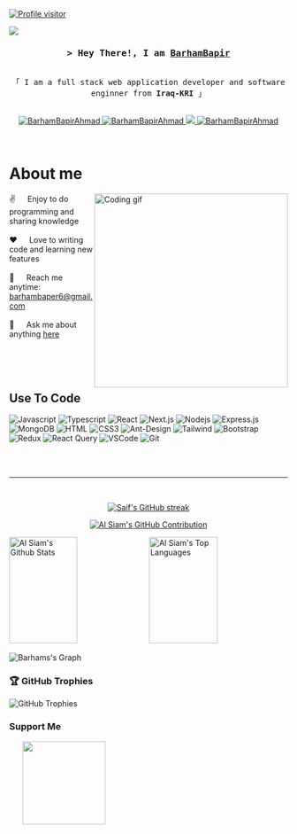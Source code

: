 <!--
<h2 align="center">
  Welcome to Al Siam World!
  <img src="https://media.giphy.com/media/hvRJCLFzcasrR4ia7z/giphy.gif" width="28">
</h2>
-->

<!--
<p align="center">
  <a href="https://github.com/BarhamBapirAhmad"><img src="https://readme-typing-svg.herokuapp.com/?lines=Self%20Taught%20Programmer;Front%20End%20Developer;1.5%2B%20years%20of%20coding%20experience;Always%20learning%20new%20things&center=true&width=380&height=45"></a>
</p>

 -->
 

<a href="https://komarev.com/ghpvc/?username=BarhamBapirAhmad">
  <img align="center" src="https://komarev.com/ghpvc/?username=Baham-Bapir-Ahmad&label=Profile%20views&color=0e75b6&style=flat" alt="Profile visitor" />
</a>
 
<!-- Intro  -->
![](https://user-images.githubusercontent.com/18350557/176309783-0785949b-9127-417c-8b55-ab5a4333674e.gif) 

<h3 align="center">
         <samp>&gt; Hey There!, I am
                <b><a target="_blank" href="https://BarhamBapirAhmad.com">   BarhamBapir</a></b>
        </samp>
</h3>


<p align="center"> 
  <samp>
     <br>
    「 I am a full stack web application developer and software enginner  from <b>Iraq-KRI</b> 」
    <br>
    <br>
  </samp>
</p>
<p align="center">
  
 <a href="[https://linkedin.com/in/al-siam](https://github.com/BarhamBapirAhmad)" target="_blank">
  <img src="https://img.shields.io/badge/LinkedIn-0077B5?style=for-the-badge&logo=linkedin&logoColor=white" alt="BarhamBapirAhmad"/>
 </a>

<a href="https://t.me/barham8177" target="_blank">
  <img src="https://img.shields.io/badge/Telegram-0088cc?style=for-the-badge&logo=telegram&logoColor=white" alt="BarhamBapirAhmad" />
</a>
 <a href="https://twitter.com/20agha02" target="_blank">
  <img src="https://img.shields.io/badge/Twitter-1DA1F2?style=for-the-badge&logo=twitter&logoColor=white" />
 </a>
 <a href="https://instagram.com/8arhamm" target="_blank">
  <img src="https://img.shields.io/badge/Instagram-fe4164?style=for-the-badge&logo=instagram&logoColor=white" alt="BarhamBapirAhmad" />
 </a> 
  
</p>
<br />

<!-- About Section -->
 # About me
 
<p>
 <img align="right" width="350" src="/assets/programmer.gif" alt="Coding gif" />
  
 ✌️ &emsp; Enjoy to do programming and sharing knowledge <br/><br/>
 ❤️ &emsp; Love to writing code and learning new features<br/><br/>
 📧 &emsp; Reach me anytime: barhambaper6@gmail.com<br/><br/>
 💬 &emsp; Ask me about anything [here](https://github.com/BarhamBapirAhmad/BarhamBapirAhmad/issues)

</p>

<br/>
<br/>
<br/>

## Use To Code

![Javascript](https://img.shields.io/badge/Javascript-F0DB4F?style=for-the-badge&labelColor=black&logo=javascript&logoColor=F0DB4F)
![Typescript](https://img.shields.io/badge/Typescript-007acc?style=for-the-badge&labelColor=black&logo=typescript&logoColor=007acc)
![React](https://img.shields.io/badge/-React-61DBFB?style=for-the-badge&labelColor=black&logo=react&logoColor=61DBFB)
 ![Next.js](https://img.shields.io/badge/next.js-000000?style=for-the-badge&logo=nextdotjs&logoColor=white)
![Nodejs](https://img.shields.io/badge/Nodejs-3C873A?style=for-the-badge&labelColor=black&logo=node.js&logoColor=3C873A)
![Express.js](https://img.shields.io/badge/Express.js-000000?style=for-the-badge&logo=express&logoColor=white)
![MongoDB](https://img.shields.io/badge/MongoDB-4EA94B?style=for-the-badge&logo=mongodb&logoColor=white)
![HTML](https://img.shields.io/badge/HTML5-E34F26?style=for-the-badge&logo=html5&logoColor=white)
![CSS3](https://img.shields.io/badge/CSS3-1572B6?style=for-the-badge&logo=css3&logoColor=white)
 ![Ant-Design](https://img.shields.io/badge/AntDesign-0170FE?style=for-the-badge&logo=antdesign&logoColor=white)
![Tailwind](https://img.shields.io/badge/Tailwind_CSS-092749?style=for-the-badge&logo=tailwindcss&logoColor=06B6D4&labelColor=000000)
![Bootstrap](https://img.shields.io/badge/Bootstrap-563D7C?style=for-the-badge&logo=bootstrap&logoColor=white)
 ![Redux](https://img.shields.io/badge/Redux-593D88?style=for-the-badge&logo=redux&logoColor=white)
![React Query](https://img.shields.io/badge/-React_Query-FF4154?style=for-the-badge&logo=react%20query&logoColor=white)
![VSCode](https://img.shields.io/badge/Visual_Studio-0078d7?style=for-the-badge&logo=visual%20studio&logoColor=white)
![Git](https://img.shields.io/badge/Git-F05032?style=for-the-badge&logo=git&logoColor=white)

<br/>

  
<br/>
<hr/>
<br/>
 
<p align="center">
  <a href="https://github.com/BarhamBapirAhmad">
    <img src="https://github-readme-streak-stats.herokuapp.com/?user=BarhamBapirAhmad&theme=radical&border=7F3FBF&background=0D1117" alt="Saif's GitHub streak"/>
  </a>
</p>

<p align="center">
  <a href="https://github.com/BarhamBapirAhmad">
    <img src="https://github-profile-summary-cards.vercel.app/api/cards/profile-details?username=BarhamBapirAhmad&theme=radical" alt="Al Siam's GitHub Contribution"/>
  </a>
</p>

<a> 
    <a href="https://github.com/BarhamBapirAhmad"><img alt="Al Siam's Github Stats" src="https://denvercoder1-github-readme-stats.vercel.app/api?username=BarhamBapirAhmad&show_icons=true&count_private=true&theme=react&border_color=7F3FBF&bg_color=0D1117&title_color=F85D7F&icon_color=F8D866" height="192px" width="49.5%"/></a>
  <a href="https://github.com/BarhamBapirAhmad"><img alt="Al Siam's Top Languages" src="https://denvercoder1-github-readme-stats.vercel.app/api/top-langs/?username=BarhamBapirAhmad&langs_count=8&layout=compact&theme=react&border_color=7F3FBF&bg_color=0D1117&title_color=F85D7F&icon_color=F8D866" height="192px" width="49.5%"/></a>
  <br/>
</a>


![Barhams's Graph](https://github-readme-activity-graph.vercel.app/graph?username=BarhamBapirAhmad&custom_title=Barham%20Bapir's%20GitHub%20Activity%20Graph&bg_color=0D1117&color=7F3FBF&line=7F3FBF&point=7F3FBF&area_color=FFFFFF&title_color=FFFFFF&area=true)

### 🏆 GitHub Trophies
![GitHub Trophies](https://github-profile-trophy.vercel.app/?username=BarhamBapirAhmad&theme=matrix&no-frame=true&no-bg=false&margin-w=15)



### Support Me

<ul style="list-style-type: none; margin: 0;">

<li style="display: inline-block; margin-right: 0.25rem;"><a href="https://www.buymeacoffee.com/barhambapir"><img src="https://cdn.buymeacoffee.com/buttons/v2/default-yellow.png" width="150"/></a></li>

</ul> 


 
